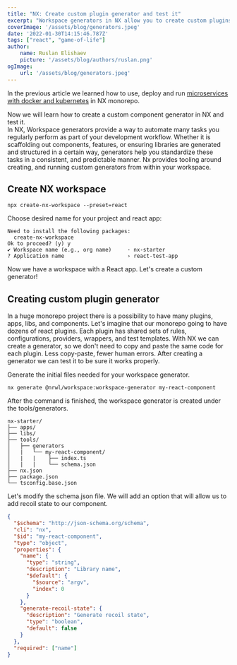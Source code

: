```yaml
---
title: "NX: Create custom plugin generator and test it"
excerpt: "Workspace generators in NX allow you to create custom plugins, components, libs or apps and test them. This is a simple example of how to do it."
coverImage: '/assets/blog/generators.jpeg' 
date: '2022-01-30T14:15:46.787Z' 
tags: ["react", "game-of-life"] 
author: 
    name: Ruslan Elishaev 
    picture: '/assets/blog/authors/ruslan.png' 
ogImage:
    url: '/assets/blog/generators.jpeg'
---
```


In the previous article we learned how to use, deploy and run [microservices with docker and kubernetes](https://creotip.io/posts/nx-monorepo-running-microservices-locally-with-docker-kubernetes) in NX monorepo. 

Now we will learn how to create a custom component generator in NX and test it. <br/>
In NX, Workspace generators provide a way to automate many tasks you regularly perform as part of your development workflow.
Whether it is scaffolding out components, features, or ensuring libraries are generated and structured in a certain way,
generators help you standardize these tasks in a consistent, and predictable manner. Nx provides tooling around
creating, and running custom generators from within your workspace.

## Create NX workspace

```shell
npx create-nx-workspace --preset=react
```

Choose desired name for your project and react app:
```shell
Need to install the following packages:
  create-nx-workspace
Ok to proceed? (y) y
✔ Workspace name (e.g., org name)     · nx-starter
? Application name                    › react-test-app 
```

Now we have a workspace with a React app. Let's create a custom generator!

## Creating custom plugin generator
In a huge monorepo project there is a possibility to have many plugins, apps, libs, and components.
Let's imagine that our monorepo going to have dozens of react plugins. Each plugin has shared sets of rules, configurations, providers, wrappers, and test templates.
With NX we can create a generator, so we don't need to copy and paste the same code for each plugin. Less copy-paste, fewer human errors.
After creating a generator we can test it to be sure it works properly.

Generate the initial files needed for your workspace generator.
```shell
nx generate @nrwl/workspace:workspace-generator my-react-component
```

After the command is finished, the workspace generator is created under the tools/generators.
```shell    
nx-starter/
├── apps/
├── libs/
├── tools/
│   ├── generators
│   |   └── my-react-component/
│   |   |    ├── index.ts
│   |   |    └── schema.json
├── nx.json
├── package.json
└── tsconfig.base.json
```

Let's modify the schema.json file. We will add an option that will allow us to add recoil state to our component.

```json
{
  "$schema": "http://json-schema.org/schema",
  "cli": "nx",
  "$id": "my-react-component",
  "type": "object",
  "properties": {
    "name": {
      "type": "string",
      "description": "Library name",
      "$default": {
        "$source": "argv",
        "index": 0
      }
    },
    "generate-recoil-state": {
      "description": "Generate recoil state",
      "type": "boolean",
      "default": false
    }
  },
  "required": ["name"]
}
```
